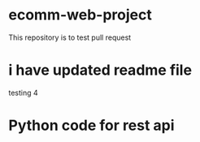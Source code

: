 # ecomm-web-project
This repository is to test pull request
# i have updated readme file
testing 4 
# Python code for rest api

